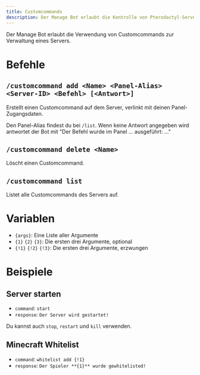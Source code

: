 ```yaml
---
title: Customcommands
description: Der Manage Bot erlaubt die Kontrolle von Pterodactyl-Servern von Discord aus. Diese Seite erklärt die Verwendung von Customcommands zur Serverkontrolle.
---
```


Der Manage Bot erlaubt die Verwendung von Customcommands zur Verwaltung eines Servers.

# Befehle

## `/customcommand add <Name> <Panel-Alias> <Server-ID> <Befehl> [<Antwort>]`

Erstellt einen Customcommand auf dem Server, verlinkt mit deinen Panel-Zugangsdaten.

Den Panel-Alias findest du bei `/list`.
Wenn keine Antwort angegeben wird antwortet der Bot mit "Der Befehl wurde im Panel ... ausgeführt: ..."

## `/customcommand delete <Name>`

Löscht einen Customcommand.

## `/customcommand list`

Listet alle Customcommands des Servers auf.

# Variablen

- `{args}`: Eine Liste aller Argumente
- `{1}` `{2}` `{3}`: Die ersten drei Argumente, optional
- `{!1}` `{!2}` `{!3}`: Die ersten drei Argumente, erzwungen

# Beispiele

## Server starten

- `command`: `start`
- `response`: `Der Server wird gestartet!`

Du kannst auch `stop`, `restart` und `kill` verwenden.

## Minecraft Whitelist

- `command`: `whitelist add {!1}`
- `response`: `Der Spieler **{1}** wurde gewhitelisted!`
